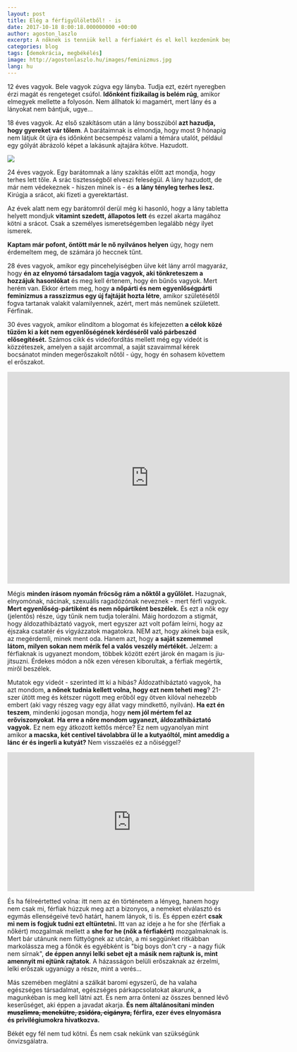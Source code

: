 ```yaml
---
layout: post
title: Elég a férfigyűlöletből! - is
date: 2017-10-18 8:00:18.000000000 +00:00
author: agoston_laszlo
excerpt: A nőknek is tenniük kell a férfiakért és el kell kezdenünk begyógyítani azokat a sebeket is, amiket a női erőszak okozott a férfiakon. Lehet, hogy ez nem szexuális vagy fizikai volt. De a lelki is ugyanannyira fáj. 
categories: blog
tags: [demokrácia, megbékélés]
image: http://agostonlaszlo.hu/images/feminizmus.jpg
lang: hu
---
```

12 éves vagyok. Bele vagyok zúgva egy lányba. Tudja ezt, ezért nyeregben érzi magát és rengeteget csúfol. **Időnként fizikailag is belém rúg**, amikor elmegyek mellette a folyosón. Nem állhatok ki magamért, mert lány és a lányokat nem bántjuk, ugye...

18 éves vagyok. Az első szakításom után a lány bosszúból **azt hazudja, hogy gyereket vár tőlem**. A barátaimnak is elmondja, hogy most 9 hónapig nem látjuk őt újra és időnként becsempész valami a témára utalót, például egy gólyát ábrázoló képet a lakásunk ajtajára kötve. Hazudott.

![](http://agostonlaszlo.hu/images/feminizmus.jpg)

24 éves vagyok. Egy barátomnak a lány szakítás előtt azt mondja, hogy terhes lett tőle. A srác tisztességből elveszi feleségül. A lány hazudott, de már nem védekeznek - hiszen minek is - és **a lány tényleg terhes lesz.** Kirúgja a srácot, aki fizeti a gyerektartást.

Az évek alatt nem egy barátomról derül még ki hasonló, hogy a lány tabletta helyett mondjuk **vitamint szedett, állapotos lett** és ezzel akarta magához kötni a srácot. Csak a személyes ismeretségemben legalább négy ilyet ismerek.

**Kaptam már pofont, öntött már le nő nyilvános helyen** úgy, hogy nem érdemeltem meg, de számára jó heccnek tűnt.

28 éves vagyok, amikor egy pincehelyiségben ülve két lány arról magyaráz, hogy **én az elnyomó társadalom tagja vagyok, aki tönkreteszem a hozzájuk hasonlókat** és meg kell értenem, hogy én bűnös vagyok. Mert herém van. Ekkor értem meg, hogy **a nőpárti és nem egyenlőségpárti feminizmus a rasszizmus egy új fajtáját hozta létre**, amikor születésétől fogva tartanak valakit valamilyennek, azért, mert más neműnek született. Férfinak.

30 éves vagyok, amikor elindítom a blogomat és kifejezetten **a célok közé tűzöm ki a két nem egyenlőségének kérdéséről való párbeszéd elősegítését.** Számos cikk és videófordítás mellett még egy videót is közzéteszek, amelyen a saját arcommal, a saját szavaimmal kérek bocsánatot minden megerőszakolt nőtől - úgy, hogy én sohasem követtem el erőszakot. 

<iframe src="https://player.vimeo.com/video/238743602" width="640" height="480" frameborder="0" webkitallowfullscreen mozallowfullscreen allowfullscreen></iframe>

Mégis **minden írásom nyomán fröcsög rám a nőktől a gyűlölet.** Hazugnak, elnyomónak, nácinak, szexuális ragadózónak neveznek - mert férfi vagyok. **Mert egyenlőség-pártiként és nem nőpártiként beszélek.** És ezt a nők egy (jelentős) része, úgy tűnik nem tudja tolerálni. Máig hordozom a stigmát, hogy áldozathibáztató vagyok, mert egyszer azt volt pofám leírni, hogy az éjszaka csatatér és vigyázzatok magatokra. NEM azt, hogy akinek baja esik, az megérdemli, minek ment oda. Hanem azt, hogy **a saját szememmel látom, milyen sokan nem mérik fel a valós veszély mértékét.** Jelzem: a férfiaknak is ugyanezt mondom, többek között ezért járok én magam is jiu-jitsuzni. Érdekes módon a nők ezen véresen kiborultak, a férfiak megértik, miről beszélek. 

Mutatok egy videót - szerinted itt ki a hibás? Áldozathibáztató vagyok, ha azt mondom, **a nőnek tudnia kellett volna, hogy ezt nem teheti meg**? 21-szer ütött meg és kétszer rúgott meg erőből egy ötven kilóval nehezebb embert (aki vagy részeg vagy egy állat vagy mindkettő, nyilván). **Ha ezt én teszem**, mindenki jogosan mondja, hogy **nem jól mértem fel az erőviszonyokat**. **Ha erre a nőre mondom ugyanezt, áldozathibáztató vagyok.** Ez nem egy átkozott kettős mérce? Ez nem ugyanolyan mint amikor **a macska, két centivel távolabbra ül le a kutyaóltól, mint ameddig a lánc ér és ingerli a kutyát?** Nem visszaélés ez a nőiséggel?

<iframe width="560" height="315" src="https://www.youtube.com/embed/8kiapst3KmU?rel=0&amp;showinfo=0&amp;start=10" frameborder="0" allowfullscreen></iframe>

És ha félreértetted volna: itt nem az én történetem a lényeg, hanem hogy nem csak mi, férfiak húzzuk meg azt a bizonyos, a nemeket elválasztó és egymás ellenségeivé tevő határt, hanem lányok, ti is. És éppen ezért **csak mi nem is fogjuk tudni ezt eltüntetni.** Itt van az ideje a he for she (férfiak a nőkért) mozgalmak mellett a **she for he (nők a férfiakért)** mozgalmaknak is. Mert bár utánunk nem füttyögnek az utcán, a mi seggünket ritkábban markolássza meg a főnök és egyébként is "big boys don't cry - a nagy fiúk nem sírnak", **de éppen annyi lelki sebet ejt a másik nem rajtunk is, mint amennyit mi ejtünk rajtatok**. A házasságon belüli erőszaknak az érzelmi, lelki erőszak ugyanúgy a része, mint a  verés...

Más szemében meglátni a szálkát baromi egyszerű, de ha valaha egészséges társadalmat, egészséges párkapcsolatokat akarunk, a magunkéban is meg kell látni azt. És nem arra önteni az összes benned lévő keserűséget, aki éppen a javadat akarja. **És nem általánosítani minden <s>muszlimra, menekütre, zsidóra, cigányra,</s> férfira, ezer éves elnyomásra és privilégiumokra hivatkozva.**

Békét egy fél nem tud kötni. És nem csak nekünk van szükségünk önvizsgálatra.

